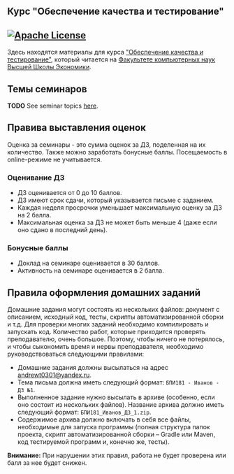Курс "Обеспечение качества и тестирование" 
---
[![Apache License](https://img.shields.io/badge/license-Apache%202-blue.svg)](LICENSE)
---

Здесь находятся материалы для курса
["Обеспечение качества и тестирование"](https://www.hse.ru/edu/courses/339549269), который
читается на [Факультете компьютерных наук Высшей Школы Экономики](https://cs.hse.ru).

## Темы семинаров

__TODO__
See seminar topics [here](seminars/README.md).

## Правива выставления оценок

Оценка за семинары - это сумма оценок за ДЗ, поделенная на их количество.
Также можно заработать бонусные баллы.
Посещаемость в online-режиме не учитывается.

### Оценивание ДЗ

* ДЗ оценивается от 0 до 10 баллов.
* ДЗ имеют срок сдачи, который указывается письме с заданием.
* Каждая неделя просрочки уменьшает максимальную оценку за ДЗ на 2 балла.
* Максимальная оценка за ДЗ не может быть меньше 4 (даже если оно сдано в последний день).

### Бонусные баллы

* Доклад на семинаре оценивается в 30 баллов.
* Активность на семинаре оценивается в 2 балла.

## Правила оформления домашних заданий

Домашние задания могут состоять из нескольких файлов: документ с описанием,
исходный код, тесты, скрипты автоматизированной сборки и т.д.
Для проверки многих заданий необходимо компилировать и запускать код.
Количество работ, которые приходится проверять преподавателю, очень большое.
Поэтому, чтобы ничего не потерялось, и чтобы сыкономить время и нервы преподавателя,
необходимо руководствоваться следующими правилами:

* Домашние задания должны высылаться на адрес [andrewt0301@yandex.ru](andrewt0301@yandex.ru).
* Тема письма должна иметь следующий формат: `БПИ181 - Иванов - ДЗ №1`.
* Выполненное задание нужно высылать в архиве (особенно, если оно состоит из нескольких файлов).
  Название архива должно иметь следующий формат: `БПИ181_Иванов_ДЗ_1.zip`.
* Содержимое архива должно включать в себя все файлы, необходимые для запуска программы
  (полная структура папок проекта, скрипт автоматизированной сборки – Gradle или Maven,
   код тестируемой программ и, конечно же, тесты).

__Внимание:__ При нарушении этих правил, работа не будет проверена или балл за нее будет снижен. 
